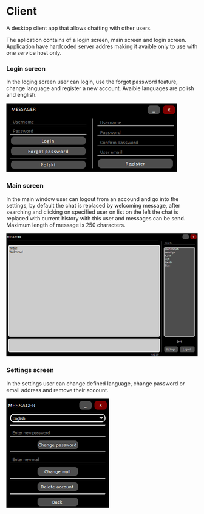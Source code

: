 # Client
A desktop client app that allows chatting with other users.

The aplication contains of a login screen, main screen and login screen. Application have hardcoded server addres making it avaible only to use with one service host only.

### Login screen
In the loging screen user can login, use the forgot password feature, change language and register a new account.
Avaible languages are polish and english.

![image](img/login.PNG)

### Main screen
In the main window user can logout from an accound and go into the settings, by default the chat is replaced by welcoming message, after searching and clicking on specified user on list on the left the chat is replaced with current history with this user and messages can be send. Maximum length of message is 250 characters. 

![image](img/main.PNG)

### Settings screen
In the settings user can change defined language, change password or email address and remove their account. 

![image](img/settings.PNG)